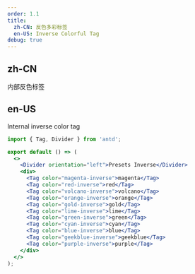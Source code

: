 ```yaml
---
order: 1.1
title:
  zh-CN: 反色多彩标签
  en-US: Inverse Colorful Tag
debug: true
---
```


## zh-CN

内部反色标签

## en-US

Internal inverse color tag

```jsx
import { Tag, Divider } from 'antd';

export default () => (
  <>
    <Divider orientation="left">Presets Inverse</Divider>
    <div>
      <Tag color="magenta-inverse">magenta</Tag>
      <Tag color="red-inverse">red</Tag>
      <Tag color="volcano-inverse">volcano</Tag>
      <Tag color="orange-inverse">orange</Tag>
      <Tag color="gold-inverse">gold</Tag>
      <Tag color="lime-inverse">lime</Tag>
      <Tag color="green-inverse">green</Tag>
      <Tag color="cyan-inverse">cyan</Tag>
      <Tag color="blue-inverse">blue</Tag>
      <Tag color="geekblue-inverse">geekblue</Tag>
      <Tag color="purple-inverse">purple</Tag>
    </div>
  </>
);
```

<style>
.code-box-demo .ofs-tag {
  margin-bottom: 8px;
}
<style>
